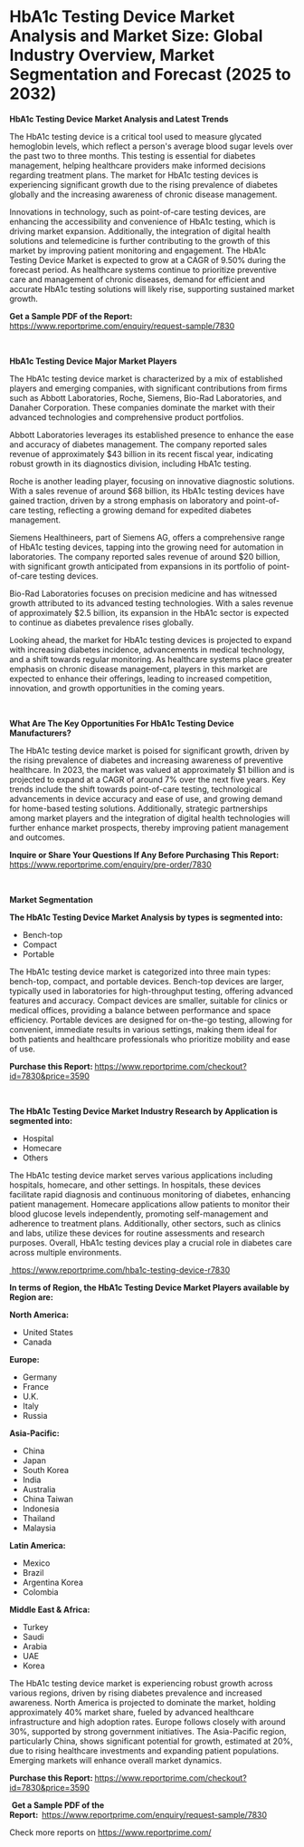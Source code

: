 <p><h1>HbA1c Testing Device Market Analysis and Market Size: Global Industry Overview, Market Segmentation and Forecast (2025 to 2032)</h1></p><p><strong>HbA1c Testing Device Market Analysis and Latest Trends</strong></p>
<p><p>The HbA1c testing device is a critical tool used to measure glycated hemoglobin levels, which reflect a person's average blood sugar levels over the past two to three months. This testing is essential for diabetes management, helping healthcare providers make informed decisions regarding treatment plans. The market for HbA1c testing devices is experiencing significant growth due to the rising prevalence of diabetes globally and the increasing awareness of chronic disease management.</p><p>Innovations in technology, such as point-of-care testing devices, are enhancing the accessibility and convenience of HbA1c testing, which is driving market expansion. Additionally, the integration of digital health solutions and telemedicine is further contributing to the growth of this market by improving patient monitoring and engagement. The HbA1c Testing Device Market is expected to grow at a CAGR of 9.50% during the forecast period. As healthcare systems continue to prioritize preventive care and management of chronic diseases, demand for efficient and accurate HbA1c testing solutions will likely rise, supporting sustained market growth.</p></p>
<p><strong>Get a Sample PDF of the Report:&nbsp;</strong> <a href="https://www.reportprime.com/enquiry/request-sample/7830?utm_campaign=2273&utm_medium=2&utm_source=Github&utm_content=ia&utm_term=19032025&utm_id=hba1c-testing-device">https://www.reportprime.com/enquiry/request-sample/7830</a></p>
<p>&nbsp;</p>
<p><strong>HbA1c Testing Device Major Market Players</strong></p>
<p><p>The HbA1c testing device market is characterized by a mix of established players and emerging companies, with significant contributions from firms such as Abbott Laboratories, Roche, Siemens, Bio-Rad Laboratories, and Danaher Corporation. These companies dominate the market with their advanced technologies and comprehensive product portfolios.</p><p>Abbott Laboratories leverages its established presence to enhance the ease and accuracy of diabetes management. The company reported sales revenue of approximately $43 billion in its recent fiscal year, indicating robust growth in its diagnostics division, including HbA1c testing.</p><p>Roche is another leading player, focusing on innovative diagnostic solutions. With a sales revenue of around $68 billion, its HbA1c testing devices have gained traction, driven by a strong emphasis on laboratory and point-of-care testing, reflecting a growing demand for expedited diabetes management.</p><p>Siemens Healthineers, part of Siemens AG, offers a comprehensive range of HbA1c testing devices, tapping into the growing need for automation in laboratories. The company reported sales revenue of around $20 billion, with significant growth anticipated from expansions in its portfolio of point-of-care testing devices.</p><p>Bio-Rad Laboratories focuses on precision medicine and has witnessed growth attributed to its advanced testing technologies. With a sales revenue of approximately $2.5 billion, its expansion in the HbA1c sector is expected to continue as diabetes prevalence rises globally.</p><p>Looking ahead, the market for HbA1c testing devices is projected to expand with increasing diabetes incidence, advancements in medical technology, and a shift towards regular monitoring. As healthcare systems place greater emphasis on chronic disease management, players in this market are expected to enhance their offerings, leading to increased competition, innovation, and growth opportunities in the coming years.</p></p>
<p>&nbsp;</p>
<p><strong>What Are The Key Opportunities For HbA1c Testing Device Manufacturers?</strong></p>
<p><p>The HbA1c testing device market is poised for significant growth, driven by the rising prevalence of diabetes and increasing awareness of preventive healthcare. In 2023, the market was valued at approximately $1 billion and is projected to expand at a CAGR of around 7% over the next five years. Key trends include the shift towards point-of-care testing, technological advancements in device accuracy and ease of use, and growing demand for home-based testing solutions. Additionally, strategic partnerships among market players and the integration of digital health technologies will further enhance market prospects, thereby improving patient management and outcomes.</p></p>
<p><strong>Inquire or Share Your Questions If Any Before Purchasing This Report:</strong> <a href="https://www.reportprime.com/enquiry/pre-order/7830?utm_campaign=2273&utm_medium=2&utm_source=Github&utm_content=ia&utm_term=19032025&utm_id=hba1c-testing-device">https://www.reportprime.com/enquiry/pre-order/7830</a></p>
<p>&nbsp;</p>
<p><strong>Market Segmentation</strong></p>
<p><strong>The HbA1c Testing Device Market Analysis by types is segmented into:</strong></p>
<p><ul><li>Bench-top</li><li>Compact</li><li>Portable</li></ul></p>
<p><p>The HbA1c testing device market is categorized into three main types: bench-top, compact, and portable devices. Bench-top devices are larger, typically used in laboratories for high-throughput testing, offering advanced features and accuracy. Compact devices are smaller, suitable for clinics or medical offices, providing a balance between performance and space efficiency. Portable devices are designed for on-the-go testing, allowing for convenient, immediate results in various settings, making them ideal for both patients and healthcare professionals who prioritize mobility and ease of use.</p></p>
<p><strong>Purchase this Report:&nbsp;</strong><a href="https://www.reportprime.com/checkout?id=7830&price=3590&utm_campaign=2273&utm_medium=2&utm_source=Github&utm_content=ia&utm_term=19032025&utm_id=hba1c-testing-device">https://www.reportprime.com/checkout?id=7830&price=3590</a></p>
<p>&nbsp;</p>
<p><strong>The HbA1c Testing Device Market Industry Research by Application is segmented into:</strong></p>
<p><ul><li>Hospital</li><li>Homecare</li><li>Others</li></ul></p>
<p><p>The HbA1c testing device market serves various applications including hospitals, homecare, and other settings. In hospitals, these devices facilitate rapid diagnosis and continuous monitoring of diabetes, enhancing patient management. Homecare applications allow patients to monitor their blood glucose levels independently, promoting self-management and adherence to treatment plans. Additionally, other sectors, such as clinics and labs, utilize these devices for routine assessments and research purposes. Overall, HbA1c testing devices play a crucial role in diabetes care across multiple environments.</p></p>
<p><a href="https://www.reportprime.com/hba1c-testing-device-r7830?utm_campaign=2273&utm_medium=2&utm_source=Github&utm_content=ia&utm_term=19032025&utm_id=hba1c-testing-device">&nbsp;https://www.reportprime.com/hba1c-testing-device-r7830</a></p>
<p><strong>In terms of Region, the HbA1c Testing Device Market Players available by Region are:</strong></p>
<p>
    <p> <strong> North America: </strong>
        <ul>
            <li>United States</li>
            <li>Canada</li>
        </ul>
        </p> 
    <p> <strong> Europe: </strong>
        <ul>
            <li>Germany</li>
            <li>France</li>
            <li>U.K.</li>
            <li>Italy</li>
            <li>Russia</li>
        </ul>
        </p> 
    <p> <strong> Asia-Pacific: </strong>
        <ul>
            <li>China</li>
            <li>Japan</li>
            <li>South Korea</li>
            <li>India</li>
            <li>Australia</li>
            <li>China Taiwan</li>
            <li>Indonesia</li>
            <li>Thailand</li>
            <li>Malaysia</li>
        </ul>
        </p> 
    <p> <strong> Latin America: </strong>
        <ul>
            <li>Mexico</li>
            <li>Brazil</li>
            <li>Argentina Korea</li>
            <li>Colombia</li>
        </ul>
        </p> 
    <p> <strong> Middle East & Africa: </strong>
        <ul>
            <li>Turkey</li>
            <li>Saudi</li>
            <li>Arabia</li>
            <li>UAE</li>
            <li>Korea</li>
        </ul>
    </p>
    </p>
<p><p>The HbA1c testing device market is experiencing robust growth across various regions, driven by rising diabetes prevalence and increased awareness. North America is projected to dominate the market, holding approximately 40% market share, fueled by advanced healthcare infrastructure and high adoption rates. Europe follows closely with around 30%, supported by strong government initiatives. The Asia-Pacific region, particularly China, shows significant potential for growth, estimated at 20%, due to rising healthcare investments and expanding patient populations. Emerging markets will enhance overall market dynamics.</p></p>
<p><strong>Purchase this Report: </strong><a href="https://www.reportprime.com/checkout?id=7830&price=3590&utm_campaign=2273&utm_medium=2&utm_source=Github&utm_content=ia&utm_term=19032025&utm_id=hba1c-testing-device">https://www.reportprime.com/checkout?id=7830&price=3590</a></p>
<p>&nbsp;<strong>Get a Sample PDF of the Report:&nbsp;&nbsp;</strong><a href="https://www.reportprime.com/enquiry/request-sample/7830?utm_campaign=2273&utm_medium=2&utm_source=Github&utm_content=ia&utm_term=19032025&utm_id=hba1c-testing-device">https://www.reportprime.com/enquiry/request-sample/7830</a></p>
<p><strong></strong></p>
<p>Check more reports on <a href="https://www.reportprime.com/?utm_campaign=2273&utm_medium=2&utm_source=Github&utm_content=ia&utm_term=19032025&utm_id=hba1c-testing-device">https://www.reportprime.com/</a></p>